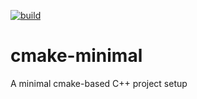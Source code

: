 [![build](https://github.com/Wentzell/cmake-minimal/workflows/build/badge.svg)](https://github.com/Wentzell/cmake-minimal/actions?query=workflow%3Abuild)

# cmake-minimal 
A minimal cmake-based C++ project setup
